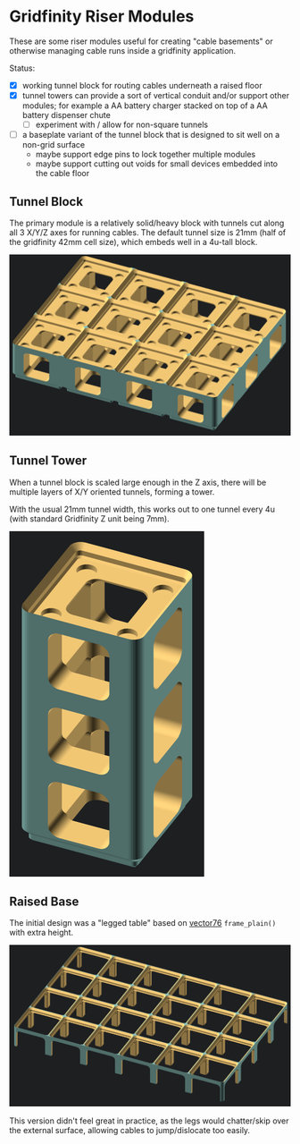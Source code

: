 # Gridfinity Riser Modules

These are some riser modules useful for creating "cable basements" or otherwise
managing cable runs inside a gridfinity application.

Status:
- [x] working tunnel block for routing cables underneath a raised floor
- [x] tunnel towers can provide a sort of vertical conduit and/or support other
  modules; for example a AA battery charger stacked on top of a AA battery
  dispenser chute
  - [ ] experiment with / allow for non-square tunnels
- [ ] a baseplate variant of the tunnel block that is designed to sit well on a non-grid surface
  - maybe support edge pins to lock together multiple modules
  - maybe support cutting out voids for small devices embedded into the cable floor

## Tunnel Block

The primary module is a relatively solid/heavy block with tunnels cut along all 3 X/Y/Z axes for running cables.
The default tunnel size is 21mm (half of the gridfinity 42mm cell size), which embeds well in a 4u-tall block.

![Tunnel Block 3x4x4](images/tunnel_riser_3x4x4.png)

## Tunnel Tower

When a tunnel block is scaled large enough in the Z axis, there will be
multiple layers of X/Y oriented tunnels, forming a tower.

With the usual 21mm tunnel width, this works out to one tunnel every 4u
(with standard Gridfinity Z unit being 7mm).

![Tunnel Tower 1x1x12](images/tunnel_tower_1x1x12.png)

## Raised Base

The initial design was a "legged table" based on [vector76] `frame_plain()` with extra height.

![Raised Base "leg table" 6x4x3](images/base_raised_6x4x3.png)

This version didn't feel great in practice,
as the legs would chatter/skip over the external surface,
allowing cables to jump/dislocate too easily.

[vector76]: https://github.com/vector76/gridfinity_openscad
